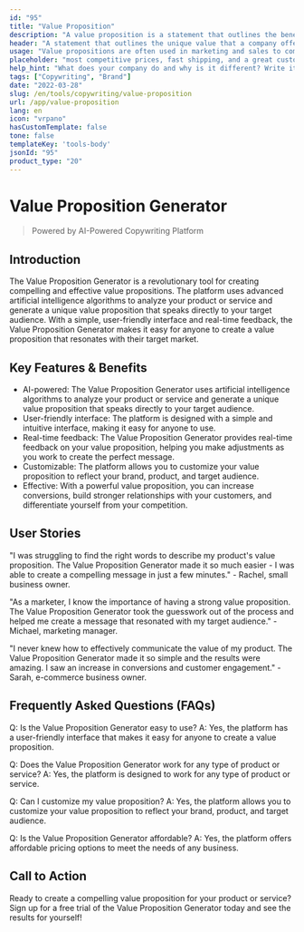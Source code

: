 ```yaml
---
id: "95"
title: "Value Proposition"
description: "A value proposition is a statement that outlines the benefits that a company offers to its customers. It is a statement of what the company can do for its customers, and it is often used as a way to differentiate one company from another."
header: "A statement that outlines the unique value that a company offers to its customers."
usage: "Value propositions are often used in marketing and sales to communicate what a company does and why it is different. The following generator can help you design and brainstrom a stylistic value propositions that is closely aligned with your brand"
placeholder: "most competitive prices, fast shipping, and a great customer service."
help_hint: "What does your company do and why is it different? Write it down and we'll turn it into a Value Proposition."
tags: ["Copywriting", "Brand"]
date: "2022-03-28"
slug: /en/tools/copywriting/value-proposition
url: /app/value-proposition
lang: en
icon: "vrpano"
hasCustomTemplate: false
tone: false
templateKey: 'tools-body'
jsonId: "95"
product_type: "20"
---
```


# Value Proposition Generator

> Powered by AI-Powered Copywriting Platform

## Introduction

The Value Proposition Generator is a revolutionary tool for creating compelling and effective value propositions. The platform uses advanced artificial intelligence algorithms to analyze your product or service and generate a unique value proposition that speaks directly to your target audience. With a simple, user-friendly interface and real-time feedback, the Value Proposition Generator makes it easy for anyone to create a value proposition that resonates with their target market. 

## Key Features & Benefits

- AI-powered: The Value Proposition Generator uses artificial intelligence algorithms to analyze your product or service and generate a unique value proposition that speaks directly to your target audience.
- User-friendly interface: The platform is designed with a simple and intuitive interface, making it easy for anyone to use.
- Real-time feedback: The Value Proposition Generator provides real-time feedback on your value proposition, helping you make adjustments as you work to create the perfect message.
- Customizable: The platform allows you to customize your value proposition to reflect your brand, product, and target audience.
- Effective: With a powerful value proposition, you can increase conversions, build stronger relationships with your customers, and differentiate yourself from your competition.

## User Stories

"I was struggling to find the right words to describe my product's value proposition. The Value Proposition Generator made it so much easier - I was able to create a compelling message in just a few minutes." - Rachel, small business owner.

"As a marketer, I know the importance of having a strong value proposition. The Value Proposition Generator took the guesswork out of the process and helped me create a message that resonated with my target audience." - Michael, marketing manager.

"I never knew how to effectively communicate the value of my product. The Value Proposition Generator made it so simple and the results were amazing. I saw an increase in conversions and customer engagement." - Sarah, e-commerce business owner.

## Frequently Asked Questions (FAQs)

Q: Is the Value Proposition Generator easy to use?
A: Yes, the platform has a user-friendly interface that makes it easy for anyone to create a value proposition.

Q: Does the Value Proposition Generator work for any type of product or service?
A: Yes, the platform is designed to work for any type of product or service.

Q: Can I customize my value proposition?
A: Yes, the platform allows you to customize your value proposition to reflect your brand, product, and target audience.

Q: Is the Value Proposition Generator affordable?
A: Yes, the platform offers affordable pricing options to meet the needs of any business.

## Call to Action

Ready to create a compelling value proposition for your product or service? Sign up for a free trial of the Value Proposition Generator today and see the results for yourself!

